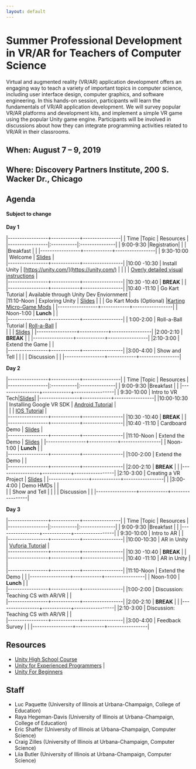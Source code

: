```yaml
---
layout: default
---
```

# Summer Professional Development in VR/AR for Teachers of Computer Science

Virtual and augmented reality (VR/AR) application development offers an engaging way to teach a variety of important topics in computer science, including user interface design, computer graphics, and software engineering. In this hands-on session, participants will learn the fundamentals of VR/AR application development. We will survey popular VR/AR platforms and development kits, and implement a simple VR game using the popular Unity game engine. Participants will be involved in discussions about how they can integrate programming activities related to VR/AR in their classrooms.

## When: August 7 – 9, 2019

## Where: Discovery Partners Institute, 200 S. Wacker Dr., Chicago

## Agenda
#### Subject to change ####
**Day 1**

|-----------------+------------+----------------|
| Time            |Topic       |      Resources |
|-----------------|:-----------|:---------------|
| 9:00-9:30       |Registration|     | 
|      |Breakfast       |     | 
|-----------------+------------+-----------------|
| 9:30-10:00     | Welcome           | [Slides](https://github.com/SchoolOfGames/SchoolOfGames.github.io/raw/master/Welcome.pptx)                |                            
|-----------------+------------+-----------------|
|10:00 -10:30     | Install Unity |  [https://unity.com/](https://unity.com/)            |
|                 |               |  [Overly detailed visual instructions](/assets/unity_install.pdf)            |      
|-----------------+------------+-----------------|
|10:30 -10:40     |  **BREAK**    |     |
|-----------------+------------+-----------------|
|10:40 -11:10    | Go Kart Tutorial        | Available through Unity Dev Enviornment |  
|11:10-Noon       | Exploring Unity | [Slides](https://github.com/SchoolOfGames/SchoolOfGames.github.io/raw/master/Exploring%20Unity.pptx)     |
|                | Go Kart Mods (Optional) |[Karting Micro-Game Mods](https://learn.unity.com/project/karting-template?courseId=5c59cf22edbc2a001f59aa5d)                         |
|-----------------+------------+-----------------|
| Noon-1:00     | **Lunch**       |              |  
|-----------------+------------+-----------------|
| 1:00-2:00     | Roll-a-Ball Tutorial            | [Roll-a-Ball](https://learn.unity.com/project/roll-a-ball-tutorial) |   
|               |                                 | [Slides](https://github.com/SchoolOfGames/SchoolOfGames.github.io/raw/master/Roll-A-Ball.pptx)  |
|-----------------+------------+-----------------|
|2:00-2:10    |  **BREAK**    |     |
|-----------------+------------+-----------------|
|2:10-3:00    |  Extend the Game    |             |                
|-----------------+------------+-----------------|
|3:00-4:00      | Show and Tell |              |
|               | Discussion    |              |
|-----------------+------------+-----------------|

**Day 2**

|-----------------+------------+----------------|
| Time            |Topic       |      Resources |
|-----------------|:-----------|:---------------|
| 9:00-9:30       |Breakfast       |     | 
|-----------------+------------+-----------------| 
| 9:30-10:00     | Intro to VR Tech|[Slides](https://github.com/SchoolOfGames/SchoolOfGames.github.io/raw/master/VRIntro.pptx)|
|-----------------+------------+-----------------|
|10:00-10:30     |  Installing Google VR SDK     | [Android Tutorial](https://developers.google.com/vr/develop/unity/get-started-android)                |  
|                 |                              | [IOS Tutorial](https://developers.google.com/vr/develop/unity/get-started-ios)                |                                       
|-----------------+------------+-----------------|
|10:30 -10:40     |  **BREAK**    |     |
|-----------------+------------+-----------------|
|10:40 -11:10    |  Cardboard Demo   | [Slides](https://github.com/SchoolOfGames/SchoolOfGames.github.io/raw/master/Exploring%20VR.pptx)                 |                
|-----------------+------------+-----------------|
|11:10-Noon       | Extend the Demo | [Slides](https://github.com/SchoolOfGames/SchoolOfGames.github.io/raw/master/assets/Extending%20VR%20Demo.pptx)             |
|-----------------+------------+-----------------|
| Noon-1:00     | **Lunch**        |                 |                             
|-----------------+------------+-----------------|
|1:00-2:00    |  Extend the Demo  |          |  
|-----------------+------------+-----------------|
|2:00-2:10    |  **BREAK**    |     |
|-----------------+------------+-----------------|
|2:10-3:00   | Creating a VR Project     | [Slides](https://github.com/SchoolOfGames/SchoolOfGames.github.io/raw/master/Creating%20a%20VR%20project.pptx)    |
|-----------------+------------+-----------------|
|
|3:00-4:00   | Demo HMDs    |                |                
|               | Show and Tell |              |
|               | Discussion    |              |
|-----------------+------------+-----------------|

**Day 3**

|-----------------+------------+----------------|
| Time            |Topic       |      Resources |
|-----------------|:-----------|:---------------|
| 9:00-9:30       |Breakfast       |     | 
|-----------------+------------+-----------------|
| 9:30-10:00     | Intro to AR  |                 |                            
|-----------------+------------+-----------------|
|10:00-10:30     | AR in Unity  |  [Vuforia Tutorial](https://library.vuforia.com/articles/Training/getting-started-with-vuforia-in-unity.html)               |  
|-----------------+------------+-----------------|
|10:30 -10:40     |  **BREAK**    |     |
|-----------------+------------+-----------------|
|10:40 -11:10    |  AR in Unity   |                 |                
|-----------------+------------+-----------------|
|11:10-Noon       | Extend the Demo |              |
|-----------------+------------+-----------------|
| Noon-1:00     | **Lunch**        |                 |                             
|-----------------+------------+-----------------|
|1:00-2:00    |  Discussion: Teaching CS with AR/VR  |          |  
|-----------------+------------+-----------------|
|2:00-2:10    |  **BREAK**    |     |
|-----------------+------------+-----------------|
|2:10-3:00    |  Discussion: Teaching CS with AR/VR    |                 |                
|-----------------+------------+-----------------|
|3:00-4:00      | Feedback Survey    |              |
|-----------------+------------+-----------------|

## Resources
+ [Unity High School Course](https://learn.unity.com/course/create-with-code)
+ [Unity for Experienced  Programmers](https://unity3d.com/programming-in-unity)              | 
+ [Unity For Beginners](https://learn.unity.com/tutorial/coding-in-unity-for-the-absolute-beginner#)

## Staff

+ Luc Paquette (University of Illinois at Urbana-Champaign, College of Education)
+ Raya Hegeman-Davis (University of Illinois at Urbana-Champaign, College of Education)
+ Eric Shaffer (University of Illinois at Urbana-Champaign, Computer Science)
+ Craig Zilles (University of Illinois at Urbana-Champaign, Computer Science)
+ Liia Butler (University of Illinois at Urbana-Champaign, Computer Science)
